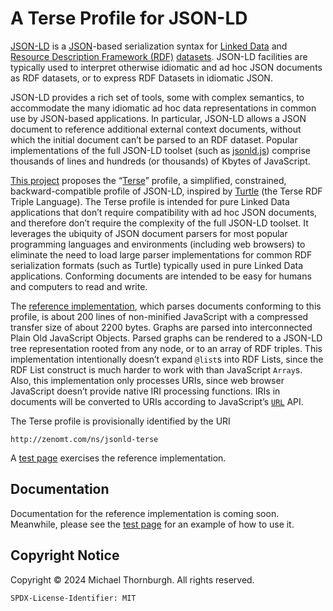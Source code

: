 A Terse Profile for JSON-LD
===========================

[JSON-LD][] is a [JSON][]-based serialization syntax for [Linked Data][] and
[Resource Description Framework (RDF)][RDF] [datasets][]. JSON-LD facilities
are typically used to interpret otherwise idiomatic and ad hoc JSON documents
as RDF datasets, or to express RDF Datasets in idiomatic JSON.

JSON-LD provides a rich set of tools, some with complex semantics, to accommodate
the many idiomatic ad hoc data representations in common use by JSON-based
applications. In particular, JSON-LD allows a JSON document to reference
additional external context documents, without which the initial document
can’t be parsed to an RDF dataset. Popular implementations of the full JSON-LD
toolset (such as [jsonld.js][]) comprise thousands of lines and hundreds (or
thousands) of Kbytes of JavaScript.

[This project][] proposes the “[Terse](terse.md)” profile, a simplified,
constrained, backward-compatible profile of JSON-LD, inspired by [Turtle][]
(the Terse RDF Triple Language). The Terse profile is intended for pure Linked
Data applications that don’t require compatibility with ad hoc JSON documents,
and therefore don’t require the complexity of the full JSON-LD toolset. It
leverages the ubiquity of JSON document parsers for most popular programming
languages and environments (including web browsers) to eliminate the need to
load large parser implementations for common RDF serialization formats (such
as Turtle) typically used in pure Linked Data applications. Conforming documents
are intended to be easy for humans and computers to read and write.

The [reference implementation](jsonld-terse.js), which parses documents
conforming to this profile, is about 200 lines of non-minified JavaScript
with a compressed transfer size of about 2200 bytes. Graphs are parsed into
interconnected Plain Old JavaScript Objects. Parsed graphs can be rendered
to a JSON-LD tree representation rooted from any node, or to an array of RDF
triples. This implementation intentionally doesn’t expand `@list`s into RDF
Lists, since the RDF List construct is much harder to work with than JavaScript
`Array`s. Also, this implementation only processes URIs, since web browser
JavaScript doesn’t provide native IRI processing functions. IRIs in documents
will be converted to URIs according to JavaScript’s [`URL`][URL api] API.

The Terse profile is provisionally identified by the URI

    http://zenomt.com/ns/jsonld-terse

A [test page][] exercises the reference implementation.

Documentation
-------------
Documentation for the reference implementation is coming soon. Meanwhile,
please see the [test page][] for an example of how to use it.

Copyright Notice
----------------
Copyright © 2024 Michael Thornburgh. All rights reserved.

    SPDX-License-Identifier: MIT


  [JSON-LD]: https://json-ld.org/
  [JSON]: https://www.rfc-editor.org/rfc/rfc8259
  [Linked Data]: https://www.w3.org/wiki/LinkedData
  [RDF]: https://www.w3.org/RDF/
  [datasets]: https://www.w3.org/TR/rdf11-concepts/#section-dataset
  [This project]: https://github.com/zenomt/jsonld-terse
  [Turtle]: https://www.w3.org/TR/turtle/
  [jsonld.js]: https://github.com/digitalbazaar/jsonld.js
  [test page]: test.html
  [URL api]: https://url.spec.whatwg.org/#api
